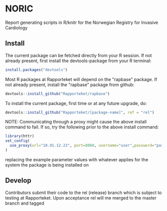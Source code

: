 # NORIC
Report generating scripts in R/knitr for the Norwegian Registry for Invasive Cardiology

## Install
The current package can be fetched directly from your R session. If not already
present, first install the devtools-package from your R terminal:

```r
install.packages("devtools")
```

Most R packages at Rapporteket will depend on the "rapbase" package. If not
already present, install the "rapbase" package from github:

```r
devtools::install_github("Rapporteket/rapbase")
```

To install the current package, first time or at any future upgrade, do:

```r
devtools::install_github("Rapporteket/[package-name]", ref = "rel")
```

NOTE: Communicating through a proxy might cause the above install command to
fail. If so, try the following prior to the above install command:

```r
library(httr)
set_config(
  use_proxy(url="18.91.12.23", port=8080, username="user",password="passwd")
)
```

replacing the example parameter values with whatever applies for the
system the package is being installed on

## Develop
Contributors submit their code to the rel (release) branch which is
subject to testing at Rapporteket. Upon acceptance rel will me merged to
the master branch and tagged